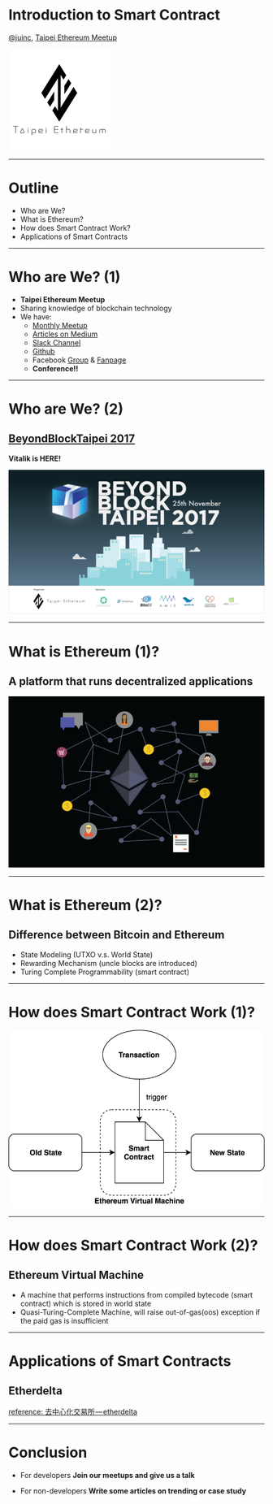 # Introduction to Smart Contract
[@juinc](https://github.com/juinc), [Taipei Ethereum Meetup](https://www.facebook.com/groups/443751072484739)

![](logo1.png)

---
# Outline
- Who are We?
- What is Ethereum?
- How does Smart Contract Work?
- Applications of Smart Contracts

---
# Who are We? (1)
- **Taipei Ethereum Meetup**
- Sharing knowledge of blockchain technology
- We have:
  - [Monthly Meetup](https://www.meetup.com/Taipei-Ethereum-Meetup/)
  - [Articles on Medium](https://medium.com/taipei-ethereum-meetup)
  - [Slack Channel]()
  - [Github](https://github.com/EtherTW/Taipei-Ethereum-Wiki)
  - Facebook [Group](https://www.facebook.com/groups/443751072484739/) & [Fanpage](https://www.facebook.com/eth.taipei/)
  - **Conference!!**

---
# Who are We? (2)
## [BeyondBlockTaipei 2017](https://ethertw.github.io/bbt2017/)

**Vitalik is HERE!**

![](bbt2017_1.png)

---
# What is Ethereum (1)?
## A platform that runs decentralized applications
![](dapp.png)

---
# What is Ethereum (2)?
## Difference between Bitcoin and Ethereum
- State Modeling (UTXO v.s. World State)
- Rewarding Mechanism (uncle blocks are introduced)
- Turing Complete Programmability (smart contract)

---
# How does Smart Contract Work (1)?
![](smart_contract1.png)

---
# How does Smart Contract Work (2)?
## Ethereum Virtual Machine
- A machine that performs instructions from compiled bytecode (smart contract) which is stored in world state
- Quasi-Turing-Complete Machine, will raise out-of-gas(oos) exception if the paid gas is insufficient

---
# Applications of Smart Contracts
## Etherdelta
[reference: 去中心化交易所 — etherdelta](https://medium.com/taipei-ethereum-meetup/dapp-%E6%87%89%E7%94%A8-%E5%8E%BB%E4%B8%AD%E5%BF%83%E5%8C%96%E4%BA%A4%E6%98%93%E6%89%80-etherdelta-8644928a34d7)

---
# Conclusion

- For developers
**Join our meetups and give us a talk**

- For non-developers
**Write some articles on trending or case study**
